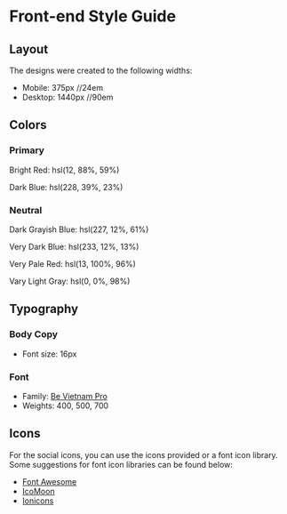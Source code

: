 # Front-end Style Guide

## Layout

The designs were created to the following widths:

- Mobile: 375px //24em
- Desktop: 1440px //90em

## Colors

### Primary

Bright Red: hsl(12, 88%, 59%)

Dark Blue: hsl(228, 39%, 23%)

### Neutral

Dark Grayish Blue: hsl(227, 12%, 61%)

Very Dark Blue: hsl(233, 12%, 13%)

Very Pale Red: hsl(13, 100%, 96%)

Vary Light Gray: hsl(0, 0%, 98%)

## Typography

### Body Copy

- Font size: 16px

### Font

- Family: [Be Vietnam Pro](https://fonts.google.com/specimen/Be+Vietnam+Pro)
- Weights: 400, 500, 700

## Icons

For the social icons, you can use the icons provided or a font icon library. Some suggestions for font icon libraries can be found below:

- [Font Awesome](https://fontawesome.com)
- [IcoMoon](https://icomoon.io)
- [Ionicons](https://ionicons.com)
